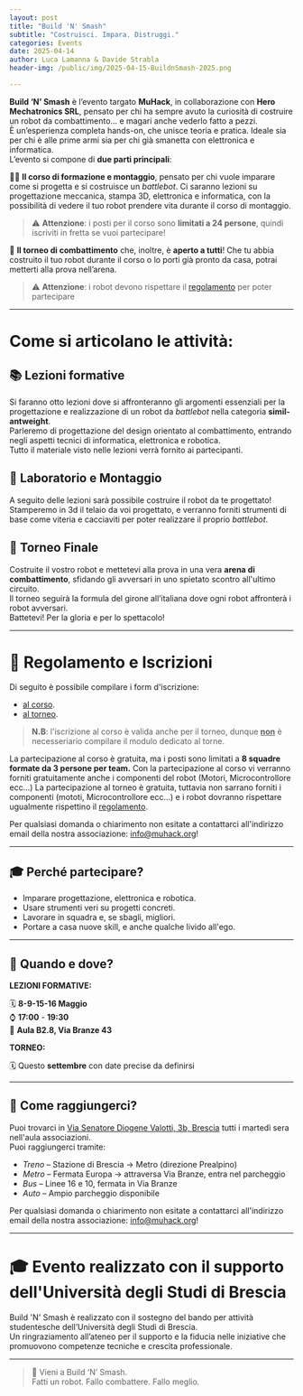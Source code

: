 ```yaml
---
layout: post
title: "Build 'N' Smash"
subtitle: "Costruisci. Impara. Distruggi."
categories: Events
date: 2025-04-14
author: Luca Lamanna & Davide Strabla
header-img: /public/img/2025-04-15-BuildnSmash-2025.png

---
```


**Build ‘N’ Smash** è l’evento targato **MuHack**, in collaborazione con **Hero Mechatronics SRL**, pensato per chi ha sempre avuto la curiosità di costruire un robot da combattimento… e magari anche vederlo fatto a pezzi.  
È un’esperienza completa hands-on, che unisce teoria e pratica. Ideale sia per chi è alle prime armi sia per chi già smanetta con elettronica e informatica.  
L’evento si compone di **due parti principali**:

🧑‍💻 **Il corso di formazione e montaggio**, pensato per chi vuole imparare come si progetta e si costruisce un *battlebot*. Ci saranno lezioni su progettazione meccanica, stampa 3D, elettronica e informatica, con la possibilità di vedere il tuo robot prendere vita durante il corso di montaggio.

> ⚠️ **Attenzione**: i posti per il corso sono **limitati a 24 persone**, quindi iscriviti in fretta se vuoi partecipare!

🤖 **Il torneo di combattimento** che, inoltre, è **aperto a tutti**! Che tu abbia costruito il tuo robot durante il corso o lo porti già pronto da casa, potrai metterti alla prova nell’arena.

> ⚠️ **Attenzione**: i robot devono rispettare il [regolamento](/public/doc/regolamento-hack-n-smash-2025.pdf) per poter partecipare


---

# Come si articolano le attività:

## 📚 Lezioni formative
Si faranno otto lezioni dove si affronteranno gli argomenti essenziali per la progettazione e realizzazione di un robot da *battlebot* nella categoria **simil-antweight**.  
Parleremo di progettazione del design orientato al combattimento, entrando negli aspetti tecnici di informatica, elettronica e robotica.  
Tutto il materiale visto nelle lezioni verrà fornito ai partecipanti.

## 🔩 Laboratorio e Montaggio

A seguito delle lezioni sarà possibile costruire il robot da te progettato!  
Stamperemo in 3d il telaio da voi progettato, e verranno forniti strumenti di base come viteria e cacciaviti per poter realizzare il proprio *battlebot*.  

## 🤖 Torneo Finale
Costruite il vostro robot e mettetevi alla prova in una vera **arena di combattimento**, sfidando gli avversari in uno spietato scontro all'ultimo circuito.  
Il torneo seguirà la formula del girone all’italiana dove ogni robot affronterà i robot avversari.  
Battetevi! Per la gloria e per lo spettacolo!

---

# 📝 Regolamento e Iscrizioni

Di seguito è possibile compilare i form d'iscrizione:

- [al corso](https://forms.gle/VcpkFrfv72h47gKS9).
- [al torneo](https://forms.gle/ERd7RZpdRULYKNHR6).

> **N.B**: l'iscrizione al corso è valida anche per il torneo, dunque **<u>non</u>** è necesseriario compilare il modulo dedicato al torne.

La partecipazione al corso è gratuita, ma i posti sono limitati a **8 squadre formate da 3 persone per team.** Con la partecipazione al corso vi verranno forniti gratuitamente anche i componenti del robot (Motori, Microcontrollore ecc...)
La partecipazione al torneo è gratuita, tuttavia non sarrano forniti i componenti (mototi, Microcontrollore ecc...) e i robot dovranno rispettare ugualmente rispettino il [regolamento](/public/doc/regolamento-hack-n-smash-2025.pdf).

Per qualsiasi domanda o chiarimento non esitate a contattarci all'indirizzo email della nostra associazione: [info@muhack.org](mailto:info@muhack.org)!  

---

## 🎓 Perché partecipare?

- Imparare progettazione, elettronica e robotica.
- Usare strumenti veri su progetti concreti.
- Lavorare in squadra e, se sbagli, migliori.
- Portare a casa nuove skill, e anche qualche livido all'ego.

---

## 📅 Quando e dove?

**LEZIONI FORMATIVE:**

🗓️ **8-9-15-16 Maggio**  
⌚ **17:00** - **19:30**  
📍 **Aula B2.8, Via Branze 43**

**TORNEO:**  

🗓️ Questo **settembre** con date precise da definirsi

---

## 🚀 Come raggiungerci?

Puoi trovarci in [Via Senatore Diogene Valotti, 3b, Brescia](https://maps.app.goo.gl/WpPe7QCL2RA4hPRW9) tutti i martedì sera nell'aula associazioni.  
Puoi raggiungerci tramite:

* <span class="fa fa-1x fa-train"> *Treno*</span> – Stazione di Brescia → Metro (direzione Prealpino)
* <span class="fa fa-1x fa-subway"> *Metro*</span> – Fermata Europa → attraversa Via Branze, entra nel parcheggio
* <span class="fa fa-1x fa-bus"> *Bus*</span> – Linee 16 e 10, fermata in Via Branze
* <span class="fa fa-1x fa-car"> *Auto*</span> – Ampio parcheggio disponibile

Per qualsiasi domanda o chiarimento non esitate a contattarci all'indirizzo email della nostra associazione: [info@muhack.org](mailto:info@muhack.org)!  

---

# 🎓 Evento realizzato con il supporto dell'Università degli Studi di Brescia

Build 'N' Smash è realizzato con il sostegno del bando per attività studentesche dell’Università degli Studi di Brescia.  
Un ringraziamento all’ateneo per il supporto e la fiducia nelle iniziative che promuovono competenze tecniche e crescita professionale.

---

> 🧨 Vieni a Build ‘N’ Smash.  
> Fatti un robot. Fallo combattere. Fallo meglio.
